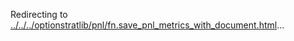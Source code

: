 Redirecting to
[../../../optionstratlib/pnl/fn.save_pnl_metrics_with_document.html](../../../optionstratlib/pnl/fn.save_pnl_metrics_with_document.html)\...
